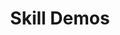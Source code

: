---
title: Skill Demos
description: Demos of skills created by Dabble Lab or with Dabble Lab templates.
---